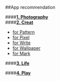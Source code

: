 
##App recommendation

####[**1. Photography**](https://github.com/LuciaYan/App-Recommendation/blob/master/App%20recommendation/1.Photography.md)<br>
####[**2. Creat**](https://github.com/LuciaYan/App-Recommendation/blob/master/App%20recommendation/2.Creat.md)<br>
* [for Pattern](https://github.com/LuciaYan/App-Recommendation/blob/master/App%20recommendation/2.Creat.md#for-pattern)<br> 
* [for Pixel](https://github.com/LuciaYan/App-Recommendation/blob/master/App%20recommendation/2.Creat.md#for-pixel)<br>
* [for Write](https://github.com/LuciaYan/App-Recommendation/blob/master/App%20recommendation/2.Creat.md#for-write)<br>
* [for Wallpaper](https://github.com/LuciaYan/App-Recommendation/blob/master/App%20recommendation/2.Creat.md#for-wallpaper)<br>
* [for Mark](https://github.com/LuciaYan/App-Recommendation/blob/master/App%20recommendation/2.Creat.md#for-mark)<br>

####[**3. Life**](https://github.com/LuciaYan/App-Recommendation/blob/master/App%20recommendation/3.Life.md#for-life)<br>

####[**4. Play**](https://github.com/LuciaYan/App-Recommendation/blob/master/App%20recommendation/4.Play.md#for-play)<br>
<br>
<br>
<br>
<br>
